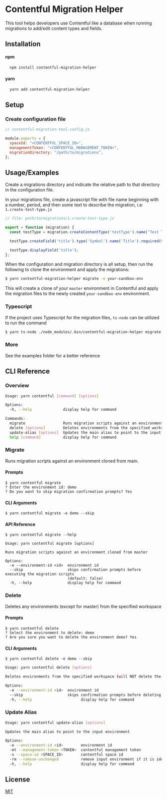 # Contentful Migration Helper

This tool helps developers use Contentful like a database when running migrations to add/edit content types and fields.

## Installation

#### npm

```bash
  npm install contentful-migration-helper
```

#### yarn

```bash
  yarn add contentful-migration-helper
```

## Setup

### Create configuration file

```js
// contentful-migration-tool.config.js

module.exports = {
  spaceId: "<CONTENTFUL_SPACE_ID>",
  managementToken: "<CONTENTFUL_MANAGEMENT_TOKEN>",
  migrationDirectory: "/path/to/migrations",
};
```

## Usage/Examples

Create a migrations directory and indicate the relative path to that directory in the configuration file.

In your migrations file, create a javascript file with file name beginning with a number, period, and then some text to describe the migration, i.e:
`1.create-test-type.js`

```javascript
// file: path/to/migrations/1.create-test-type.js

export = function (migration) {
  const testType = migration.createContentType('testType').name('Test Type');

  testType.createField('title').type('Symbol').name('Title').required(true);

  testType.displayField('title');
};
```

When the configuration and migration directory is all setup, then run the following to clone the environment and apply the migrations:

```bash
$ yarn contentful-migration-helper migrate -e your-sandbox-env
```

This will create a clone of your `master` environment in Contentful and apply the migration files to the newly created `your-sandbox-env` environment.

### Typescript

If the project uses Typescript for the migration files, `ts-node` can be utilized to run the command

```bash
$ yarn ts-node ./node_modules/.bin/contentful-migration-helper migrate -e your-sandbox-env
```

### More

See the examples folder for a better reference

## CLI Reference

### Overview

```bash
Usage: yarn contentful [command] [options]

Options:
  -h, --help              display help for command

Commands:
  migrate                 Runs migration scripts against an environment cloned from main
  delete [options]        Deletes environments from the specified workspace (will NOT delete the master environment)
  update-alias [options]  Updates the main alias to point to the input environment
  help [command]          display help for command
```

### Migrate

Runs migration scripts against an environment cloned from main.

#### Prompts

```shell
$ yarn contentful migrate
? Enter the environment id: demo
? Do you want to skip migration confirmation prompts? Yes
```

#### CLI Arguments

```shell
$ yarn contentful migrate -e demo --skip
```

#### API Reference

```shell
$ yarn contentful migrate --help

Usage: yarn contentful migrate [options]

Runs migration scripts against an environment cloned from master

Options:
  -e --environment-id <id>  environment id
  --skip                    skips confirmation prompts before executing the migration scripts
                            (default: false)
  -h, --help                display help for command
```

### Delete

Deletes any environments (except for master) from the specified workspace

#### Prompts

```shell
$ yarn contentful delete
? Select the environment to delete: demo
? Are you sure you want to delete the environment demo? Yes
```

#### CLI Arguments

```shell
$ yarn contentful delete -e demo --skip
```

```bash
Usage: yarn contentful delete [options]

Deletes environments from the specified workspace (will NOT delete the main environment)

Options:
  -e --environment-id <id>  environment id
  --skip                    skips confirmation prompts before deleting the environment (default: false)
  -h, --help                      display help for command
```

### Update Alias

```bash
Usage: yarn contentful update-alias [options]

Updates the main alias to point to the input environment

Options:
  -e --environment-id <id>        environment id
  -mt --management-token <TOKEN>  contentful management token
  -s --space-id <SPACE_ID>        contentful space id
  -rm --remove-unchanged          remove input environment if it is identical to main (alias will remain unchanged)
  -h, --help                      display help for command
```

## License

[MIT](https://choosealicense.com/licenses/mit/)
